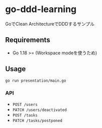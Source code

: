 # go-ddd-learning

GoでClean ArchitectureでDDDするサンプル

## Requirements

- Go 1.18 >=
(Workspace modeを使うため)

## Usage

```
go run presentation/main.go
```

### API

- `POST /users`
- `PATCH /users/deactivated`
- `POST /tasks`
- `PATCH /tasks/postponed`